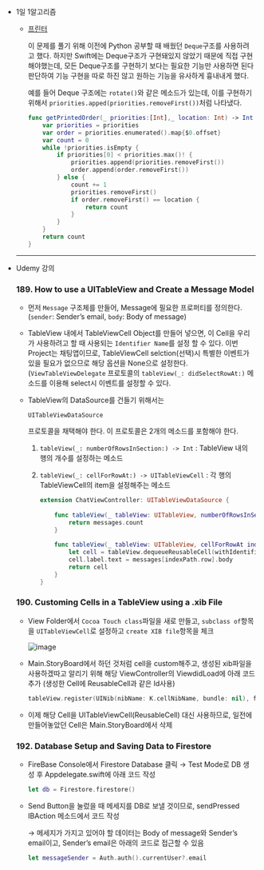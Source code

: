 * 1일 1알고리즘

	* [프린터](https://github.com/Hansolkkim/Algorithm/blob/main/Programmers/Programmers/프린터.swift)

		이 문제를 풀기 위해 이전에 Python 공부할 때 배웠던 `Deque`구조를 사용하려고 했다. 하지만 Swift에는 Deque구조가 구현돼있지 않았기 때문에 직접 구현해야했는데, 모든 Deque구조를 구현하기 보다는 필요한 기능만 사용하면 된다 판단하여 기능 구현을 따로 하진 않고 원하는 기능을 유사하게 흉내내게 했다.

		예를 들어 Deque 구조에는 `rotate()`와 같은 메소드가 있는데, 이를 구현하기 위해서 `priorities.apped(priorities.removeFirst())`처럼 나타냈다.

		```swift
		func getPrintedOrder(_ priorities:[Int],_ location: Int) -> Int {
		    var priorities = priorities
		    var order = priorities.enumerated().map{$0.offset}
		    var count = 0
		    while !priorities.isEmpty {
		        if priorities[0] < priorities.max()! {
		            priorities.append(priorities.removeFirst())
		            order.append(order.removeFirst())
		        } else {
		            count += 1
		            priorities.removeFirst()
		            if order.removeFirst() == location {
		                return count
		            }
		        }
		    }
		    return count
		}
		```

	------

* Udemy 강의

	### 189. How to use a UITableView and Create a Message Model

	* 먼저 `Message` 구조체를 만들어, Message에 필요한 프로퍼티를 정의한다.(`sender`: Sender’s email, `body`:  Body of message)

	* TableView 내에서 TableViewCell Object를 만들어 넣으면, 이 Cell을 우리가 사용하려고 할 때 사용되는 `Identifier Name`를 설정 할 수 있다. 이번 Project는 채팅앱이므로, TableViewCell selction(선택)시 특별한 이벤트가 있을 필요가 없으므로 해당 옵션을 None으로 설정한다. (`ViewTableViewDelegate` 프로토콜의 `tableView(_: didSelectRowAt:)` 메소드를 이용해 select시 이벤트를 설정할 수 있다.

	* TableView의 DataSource를 건들기 위해서는 

		```
		UITableViewDataSource
		```

		 프로토콜을 채택해야 한다. 이 프로토콜은 2개의 메소드를 포함해야 한다.

		1. `tableView(_: numberOfRowsInSection:) -> Int` : TableView 내의 행의 개수를 설정하는 메소드

		2. `tableView(_: cellForRowAt:) -> UITableViewCell` : 각 행의 TableViewCell의 item을 설정해주는 메소드

			```swift
			extension ChatViewController: UITableViewDataSource {
			    
			    func tableView(_ tableView: UITableView, numberOfRowsInSection section: Int) -> Int {
			        return messages.count
			    }
			    
			    func tableView(_ tableView: UITableView, cellForRowAt indexPath: IndexPath) -> UITableViewCell {
			        let cell = tableView.dequeueReusableCell(withIdentifier: K.cellIdentifier, for: indexPath) as! MessageCell
			        cell.label.text = messages[indexPath.row].body
			        return cell
			    }
			}
			```

	### 190. Customing Cells in a TableView using a .xib File

	* View Folder에서 `Cocoa Touch class`파일을 새로 만들고, `subclass of`항목을 `UITableViewCell`로 설정하고 `create XIB file`항목을 체크

		![image](https://user-images.githubusercontent.com/92504186/148053919-6a550346-8b38-40af-9139-2771a18ef323.png)

	* Main.StoryBoard에서 하던 것처럼 cell을 custom해주고, 생성된 xib파일을 사용하겠따고 알리기 위해 해당 ViewController의 ViewdidLoad에 아래 코드 추가 (생성한 Cell에 ReusableCell과 같은 Id사용)

		```swift
		tableView.register(UINib(nibName: K.cellNibName, bundle: nil), forCellReuseIdentifier: K.cellIdentifier)
		```

	* 이제 해당 Cell을 UITableViewCell(ReusableCell) 대신 사용하므로, 일전에 만들어놓았던 Cell은 Main.StoryBoard에서 삭제

	### 192. Database Setup and Saving Data to Firestore

	* FireBase Console에서 Firestore Database 클릭 → Test Mode로 DB 생성 후 Appdelegate.swift에 아래 코드 작성

		```swift
		let db = Firestore.firestore()
		```

	* Send Button을 눌렀을 때 메세지를 DB로 보낼 것이므로, sendPressed IBAction 메소드에서 코드 작성

		→ 메세지가 가지고 있어야 할 데이터는 Body of message와 Sender’s email이고, Sender’s email은 아래의 코드로 접근할 수 있음

		```swift
		let messageSender = Auth.auth().currentUser?.email
		```